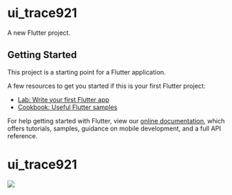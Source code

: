 # ui_trace921

A new Flutter project.

## Getting Started

This project is a starting point for a Flutter application.

A few resources to get you started if this is your first Flutter project:

- [Lab: Write your first Flutter app](https://flutter.dev/docs/get-started/codelab)
- [Cookbook: Useful Flutter samples](https://flutter.dev/docs/cookbook)

For help getting started with Flutter, view our
[online documentation](https://flutter.dev/docs), which offers tutorials,
samples, guidance on mobile development, and a full API reference.
# ui_trace921
<img src=“https://user-images.githubusercontent.com/82959924/134634269-162bb616-96ed-4b64-828d-64719efa6089.png” width=“320px”>
